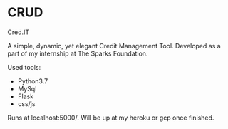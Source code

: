 # CRUD
Cred.IT

A simple, dynamic, yet elegant Credit Management Tool. 
Developed as a part of my internship at The Sparks Foundation.

Used tools:

- Python3.7
- MySql
- Flask
- css/js


Runs at localhost:5000/. Will be up at my heroku or gcp once finished. 
